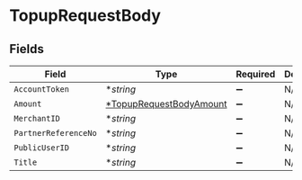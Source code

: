 # TopupRequestBody


## Fields

| Field                                                                        | Type                                                                         | Required                                                                     | Description                                                                  | Example                                                                      |
| ---------------------------------------------------------------------------- | ---------------------------------------------------------------------------- | ---------------------------------------------------------------------------- | ---------------------------------------------------------------------------- | ---------------------------------------------------------------------------- |
| `AccountToken`                                                               | **string*                                                                    | :heavy_minus_sign:                                                           | N/A                                                                          | f8412cd5bcec47d4868fb773d8178118                                             |
| `Amount`                                                                     | [*TopupRequestBodyAmount](../../models/operations/topuprequestbodyamount.md) | :heavy_minus_sign:                                                           | N/A                                                                          |                                                                              |
| `MerchantID`                                                                 | **string*                                                                    | :heavy_minus_sign:                                                           | N/A                                                                          | AYOPOP                                                                       |
| `PartnerReferenceNo`                                                         | **string*                                                                    | :heavy_minus_sign:                                                           | N/A                                                                          | 20230630A00000000000000000000206                                             |
| `PublicUserID`                                                               | **string*                                                                    | :heavy_minus_sign:                                                           | N/A                                                                          | AYOPOP-285FWN8WD                                                             |
| `Title`                                                                      | **string*                                                                    | :heavy_minus_sign:                                                           | N/A                                                                          | Test_Chaitu_TOPUP_03                                                         |